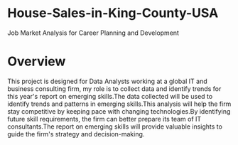 # House-Sales-in-King-County-USA
Job Market Analysis for Career Planning and Development
# Overview
This project is designed for Data Analysts working at a global IT and business consulting firm, my role is to collect data and identify trends for this year's report on emerging skills.‌The data collected will be used to identify trends and patterns in emerging skills.This analysis will help the firm stay competitive by keeping pace with changing technologies.By identifying future skill requirements, the firm can better prepare its team of IT consultants.The report on emerging skills will provide valuable insights to guide the firm's strategy and decision-making.
